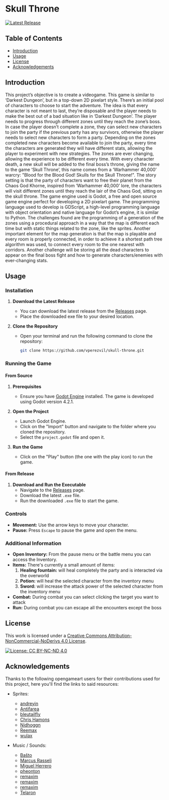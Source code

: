 # Skull Throne
[![Latest Release](https://img.shields.io/github/v/release/vperezvil/skull-throne)](https://github.com/vperezvil/skull-throne/releases/latest)
## Table of Contents
- [Introduction](#introduction)
- [Usage](#usage)
- [License](#license)
- [Acknowledgements](#acknowledgements)
	
## Introduction

This project’s objective is to create a videogame. This game is similar to ‘Darkest Dungeon’, but in a top-down 2D pixelart style. There’s an initial pool of characters to choose to start the adventure. The idea is that every character is not meant to last, they’re disposable and the player needs to make the best out of a bad situation like in ‘Darkest Dungeon’. The player needs to progress through different zones until they reach the zone’s boss. In case the player doesn’t complete a zone, they can select new characters to join the party if the previous party has any survivors, otherwise the player needs to select new characters to form a party. Depending on the zones completed new characters become available to join the party, every time the characters are generated they will have different stats, allowing the player to experiment with new strategies. The zones are ever changing, allowing the experience to be different every time.
With every character death, a new skull will be added to the final boss’s throne, giving the name to the game ‘Skull Throne’, this name comes from a ‘Warhammer 40,000’ warcry: "Blood for the Blood God! Skulls for the Skull Throne!".
The story setting is that the party of characters want to free their planet from the Chaos God Khorne, inspired from ‘Warhammer 40,000’ lore, the characters will visit different zones until they reach the lair of the Chaos God, sitting on the skull throne.
The game engine used is Godot, a free and open source game engine perfect for developing a 2D pixelart game. The programming language used to develop is GDScript, a high-level programming language with object orientation and native language for Godot’s engine, it is similar to Python. The challenges found are the programming of a generation of the zones using a procedural approach in a way that the map is different each time but with static things related to the zone, like the sprites. Another important element for the map generation is that the map is playable and every room is properly connected, in order to achieve it a shortest path tree algorithm was used, to connect every room to the one nearest with corridors. Another challenge will be storing all the dead characters to appear on the final boss fight and how to generate characters/enemies with ever-changing stats.

## Usage

### Installation
	
1. **Download the Latest Release**
	- You can download the latest release from the [Releases](https://github.com/vperezvil/skull-throne/releases) page.
	- Place the downloaded exe file to your desired location.

2. **Clone the Repository**
	- Open your terminal and run the following command to clone the repository:
	  ```bash
	  git clone https://github.com/vperezvil/skull-throne.git
	  ```
	
### Running the Game

#### From Source

1. **Prerequisites**
	- Ensure you have [Godot Engine](https://godotengine.org/) installed. The game is developed using Godot version 4.2.1.

2. **Open the Project**
	- Launch Godot Engine.
	- Click on the "Import" button and navigate to the folder where you cloned the repository.
	- Select the `project.godot` file and open it.

3. **Run the Game**
	- Click on the "Play" button (the one with the play icon) to run the game.

#### From Release

1. **Download and Run the Executable**
	- Navigate to the [Releases](https://github.com/vperezvil/skull-throne/releases) page.
	- Download the latest `.exe` file.
	- Run the downloaded `.exe` file to start the game.

### Controls

- **Movement:** Use the arrow keys to move your character.
- **Pause:** Press `Escape` to pause the game and open the menu.

### Additional Information

- **Open Inventory:** From the pause menu or the battle menu you can access the Inventory.
- **Items:** There's currently a small amount of items:
	1. **Healing fountain:** will heal completely the party and is interacted via the overworld
	2. **Potion:** will heal the selected character from the inventory menu
	3. **Sword:** will increase the attack power of the selected character from the inventory menu
- **Combat:** During combat you can select clicking the target you want to attack
- **Run:** During combat you can escape all the encounters except the boss

## License

This work is licensed under a [Creative Commons Attribution-NonCommercial-NoDerivs 4.0 License](https://creativecommons.org/licenses/by-nc-nd/4.0/deed).

[![License: CC BY-NC-ND 4.0](https://licensebuttons.net/l/by-nc-nd/4.0/88x31.png)](https://creativecommons.org/licenses/by-nc-nd/4.0/deed)

## Acknowledgements

Thanks to the following opengameart users for their contributions used for this project, here you'll find the links to said resources:
	
- Sprites:
	- [andreyin](https://opengameart.org/content/hand-cursor)
	- [Antifarea](https://opengameart.org/content/antifareas-rpg-sprite-set-1-enlarged-w-transparent-background)
	- [bleutailfly](https://opengameart.org/content/wizards )
	- [Chris Hamons](http://opengameart.org/content/dungeon-crawl-32x32-tiles)
	- [Nidhoggn](https://opengameart.org/content/backgrounds-3)
	- [Reemax](https://opengameart.org/content/lpc-rat-cat-and-dog)
	- [wulax](https://opengameart.org/content/lpc-medieval-fantasy-character-sprites)

- Music / Sounds:
	- [Baŝto](https://opengameart.org/content/nes-sounds)
	- [Marcus Rasseli](https://opengameart.org/content/the-battle)
	- [Miguel Herrero](https://opengameart.org/content/medieval)
	- [pheonton](https://opengameart.org/content/maintheme)
	- [remaxim](https://opengameart.org/content/win-music-1)
	- [remaxim](https://opengameart.org/content/win-music-2)
	- [remaxim](https://opengameart.org/content/boss-theme) 
	- [Telaron](https://opengameart.org/content/the-roads-end)
